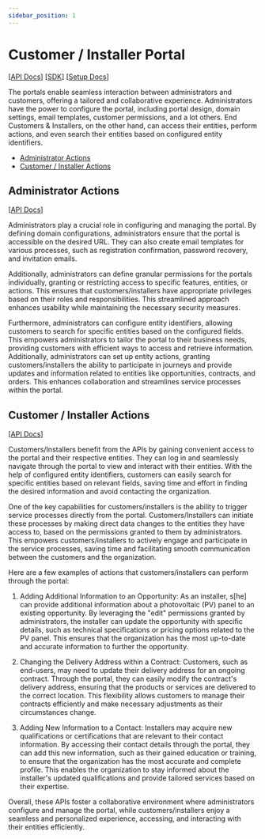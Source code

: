 ```yaml
---
sidebar_position: 1
---
```


# Customer / Installer Portal

[[API Docs](/api/customer-portal)]
[[SDK](https://www.npmjs.com/package/@epilot/customer-portal-client)]
[[Setup Docs](https://help.epilot.cloud/hc/de/articles/4417739340050-Kundenportal-einrichten-epilot-360-)]

The portals enable seamless interaction between administrators and customers, offering a tailored and collaborative experience. Administrators have the power to configure the portal, including portal design, domain settings, email templates, customer permissions, and a lot others. End Customers & Installers, on the other hand, can access their entities, perform actions, and even search their entities based on configured entity identifiers.

- [Administrator Actions](#administrator-actions)
- [Customer / Installer Actions](#customer--installer-actions)

## Administrator Actions

[[API Docs](/api/customer-portal/#tag/ECP-Admin)]

Administrators play a crucial role in configuring and managing the portal. By defining domain configurations, administrators ensure that the portal is accessible on the desired URL. They can also create email templates for various processes, such as registration confirmation, password recovery, and invitation emails.

Additionally, administrators can define granular permissions for the portals individually, granting or restricting access to specific features, entities, or actions. This ensures that customers/installers have appropriate privileges based on their roles and responsibilities. This streamlined approach enhances usability while maintaining the necessary security measures. 

Furthermore, administrators can configure entity identifiers, allowing customers to search for specific entities based on the configured fields. This empowers administrators to tailor the portal to their business needs, providing customers with efficient ways to access and retrieve information. Additionally, administrators can set up entity actions, granting customers/installers the ability to participate in journeys and provide updates and information related to entities like opportunities, contracts, and orders. This enhances collaboration and streamlines service processes within the portal.

## Customer / Installer Actions

[[API Docs](/api/customer-portal/#tag/ECP)]

Customers/Installers benefit from the APIs by gaining convenient access to the portal and their respective entities. They can log in and seamlessly navigate through the portal to view and interact with their entities. With the help of configured entity identifiers, customers can easily search for specific entities based on relevant fields, saving time and effort in finding the desired information and avoid contacting the organization.

One of the key capabilities for customers/installers is the ability to trigger service processes directly from the portal. Customers/Installers can initiate these processes by making direct data changes to the entities they have access to, based on the permissions granted to them by administrators. This empowers customers/installers to actively engage and participate in the service processes, saving time and facilitating smooth communication between the customers and the organization.

Here are a few examples of actions that customers/installers can perform through the portal:

1. Adding Additional Information to an Opportunity: As an installer, s[he] can provide additional information about a photovoltaic (PV) panel to an existing opportunity. By leveraging the "edit" permissions granted by administrators, the installer can update the opportunity with specific details, such as technical specifications or pricing options related to the PV panel. This ensures that the organization has the most up-to-date and accurate information to further the opportunity.

2. Changing the Delivery Address within a Contract: Customers, such as end-users, may need to update their delivery address for an ongoing contract. Through the portal, they can easily modify the contract's delivery address, ensuring that the products or services are delivered to the correct location. This flexibility allows customers to manage their contracts efficiently and make necessary adjustments as their circumstances change.

3. Adding New Information to a Contact: Installers may acquire new qualifications or certifications that are relevant to their contact information. By accessing their contact details through the portal, they can add this new information, such as their gained education or training, to ensure that the organization has the most accurate and complete profile. This enables the organization to stay informed about the installer's updated qualifications and provide tailored services based on their expertise.

Overall, these APIs foster a collaborative environment where administrators configure and manage the portal, while customers/installers enjoy a seamless and personalized experience, accessing, and interacting with their entities efficiently.

